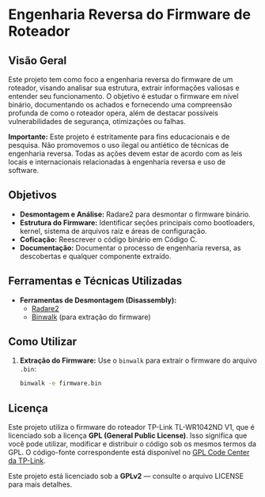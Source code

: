 # Engenharia Reversa do Firmware de Roteador

## Visão Geral

Este projeto tem como foco a engenharia reversa do firmware de um roteador, visando analisar sua estrutura, extrair informações valiosas e entender seu funcionamento. O objetivo é estudar o firmware em nível binário, documentando os achados e fornecendo uma compreensão profunda de como o roteador opera, além de destacar possíveis vulnerabilidades de segurança, otimizações ou falhas.

**Importante:** Este projeto é estritamente para fins educacionais e de pesquisa. Não promovemos o uso ilegal ou antiético de técnicas de engenharia reversa. Todas as ações devem estar de acordo com as leis locais e internacionais relacionadas à engenharia reversa e uso de software.

## Objetivos

- **Desmontagem e Análise:** Radare2 para desmontar o firmware binário.
- **Estrutura do Firmware:** Identificar seções principais como bootloaders, kernel, sistema de arquivos raiz e áreas de configuração.
- **Coficação:** Reescrever o código binário em Código C.
- **Documentação:** Documentar o processo de engenharia reversa, as descobertas e qualquer componente extraído.


## Ferramentas e Técnicas Utilizadas

- **Ferramentas de Desmontagem (Disassembly):**
  - [Radare2](https://rada.re/)
  - [Binwalk](https://github.com/ReFirmLabs/binwalk) (para extração do firmware)


## Como Utilizar

1. **Extração do Firmware:**
   Use o `binwalk` para extrair o firmware do arquivo `.bin`:
   ```bash
   binwalk -e firmware.bin
## Licença

Este projeto utiliza o firmware do roteador TP-Link TL-WR1042ND V1, que é licenciado sob a licença **GPL (General Public License)**. Isso significa que você pode utilizar, modificar e distribuir o código sob os mesmos termos da GPL. O código-fonte correspondente está disponível no [GPL Code Center da TP-Link](https://www.tp-link.com/en/support/gpl-code/).

Este projeto está licenciado sob a **GPLv2** — consulte o arquivo LICENSE para mais detalhes.
